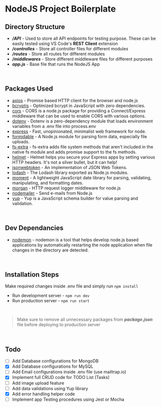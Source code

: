 # NodeJS Project Boilerplate

## Directory Structure

- ***/API*** - Used to store all API endpoints for testing purpose. These can be easily tested using VS Code's **REST Client** extension
- ***/controlles*** - Store all controller files for different modules
- ***/routes*** - Store all routes for different modules
- ***/middlewares*** - Store different middleware files for different purposes
- ***app.js*** - Base file that runs the NodeJS App

<br />

## Packages Used
- [axios](https://www.npmjs.com/package/axios) - Promise based HTTP client for the browser and node.js
- [bcryptjs](https://www.npmjs.com/package/bcryptjs) - Optimized bcrypt in JavaScript with zero dependencies.
- [cors](https://www.npmjs.com/package/cors) - CORS is a node.js package for providing a Connect/Express middleware that can be used to enable CORS with various options.
- [dotenv](https://www.npmjs.com/package/dotenv) - Dotenv is a zero-dependency module that loads environment variables from a .env file into process.env
- [express](https://www.npmjs.com/package/express) - Fast, unopinionated, minimalist web framework for node.
- [formidable](https://www.npmjs.com/package/formidable) - A Node.js module for parsing form data, especially file uploads.
- [fs-extra](https://www.npmjs.com/package/fs-extra) - fs-extra adds file system methods that aren't included in the native fs module and adds promise support to the fs methods.
- [helmet](https://www.npmjs.com/package/helmet) - Helmet helps you secure your Express apps by setting various HTTP headers. It's not a silver bullet, but it can help!
- [jsonwebtoken](https://www.npmjs.com/package/jsonwebtoken) - An implementation of JSON Web Tokens.
- [lodash](https://www.npmjs.com/package/lodash) - The Lodash library exported as Node.js modules.
- [moment](https://www.npmjs.com/package/moment) - A lightweight JavaScript date library for parsing, validating, manipulating, and formatting dates.
- [morgan](https://www.npmjs.com/package/morgan) - HTTP request logger middleware for node.js
- [nodemailer](https://www.npmjs.com/package/nodemailer) - Send e-mails from Node.js
- [yup](https://www.npmjs.com/package/yup) - Yup is a JavaScript schema builder for value parsing and validation.

<br />

## Dev Dependancies

- [nodemon](https://www.npmjs.com/package/nodemon) - nodemon is a tool that helps develop node.js based applications by automatically restarting the node application when file changes in the directory are detected.

<br />

## Installation Steps

Make required changes inside .env file and simply run
``npm install``

- Run development server - ``npm run dev``
- Run production server - ``npm run start``


<br />

> Make sure to remove all unnecessary packages from ***package.json*** file before deploying to production server

<br />

## Todo

- [ ] Add Database configurations for MongoDB
- [x] Add Database configurations for MySQL
- [ ] Add Email configurations inside .env file (use mailtrap.io)
- [x] Implement full CRUD code for TODO List (Tasks)
- [ ] Add image upload feature
- [ ] Add data validations using Yup library
- [x] Add error handling helper code
- [ ] Implement app Testing procedures using Jest or Mocha